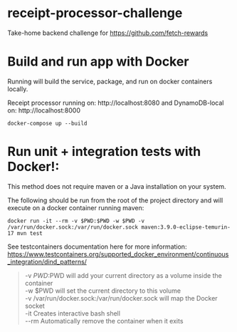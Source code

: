 # receipt-processor-challenge

Take-home backend challenge for https://github.com/fetch-rewards

# Build and run app with Docker

Running will build the service, package, and run on docker containers locally.

Receipt processor running on: http://localhost:8080 and DynamoDB-local on: http://localhost:8000

```
docker-compose up --build
```

# Run unit + integration tests with Docker!:

This method does not require maven or a Java installation on your system.

The following should be run from the root of the project directory and will execute on a docker container running maven:

```
docker run -it --rm -v $PWD:$PWD -w $PWD -v /var/run/docker.sock:/var/run/docker.sock maven:3.9.0-eclipse-temurin-17 mvn test
```

See testcontainers documentation here for more information:
https://www.testcontainers.org/supported_docker_environment/continuous_integration/dind_patterns/
> -v $PWD:$PWD will add your current directory as a volume inside the container \
> -w $PWD will set the current directory to this volume \
> -v /var/run/docker.sock:/var/run/docker.sock will map the Docker socket \
> -it Creates interactive bash shell \
> --rm Automatically remove the container when it exits

